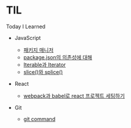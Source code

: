# TIL

Today I Learned

- JavaScript

  - [패키지 매니저](/javascript/package-manager.md)
  - [package.json의 의존성에 대해](/javascript/package-json-dependencies.md)
  - [Iterable과 Iterator](/javascript/Iterable-and-Iterator.md)
  - [slice()와 splice()](/javascript/slice-and-splice.md)

- React

  - [webpack과 babel로 react 프로젝트 세팅하기](/react/setting-react-project-using-webpack-and-babel.md)

- Git
  - [git command](/git/git-command.md)

